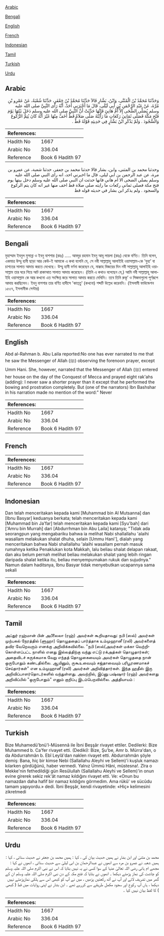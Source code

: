 [Arabic](#arabic)

[Bengali](#bengali)

[English](#english)

[French](#french)

[Indonesian](#indonesian)

[Tamil](#tamil)

[Turkish](#turkish)

[Urdu](#urdu)

## Arabic


<div dir="rtl" lang="ar" style={{fontSize:'larger',backgroundColor:'#f8f9fa',padding:20}}>
وَحَدَّثَنَا مُحَمَّدُ بْنُ الْمُثَنَّى، وَابْنُ، بَشَّارٍ قَالاَ حَدَّثَنَا مُحَمَّدُ بْنُ جَعْفَرٍ، حَدَّثَنَا شُعْبَةُ، عَنْ عَمْرِو بْنِ مُرَّةَ، عَنْ عَبْدِ الرَّحْمَنِ بْنِ أَبِي لَيْلَى، قَالَ مَا أَخْبَرَنِي أَحَدٌ، أَنَّهُ رَأَى النَّبِيَّ صلى الله عليه وسلم يُصَلِّي الضُّحَى إِلاَّ أُمُّ هَانِئٍ فَإِنَّهَا حَدَّثَتْ أَنَّ النَّبِيَّ صلى الله عليه وسلم دَخَلَ بَيْتَهَا يَوْمَ فَتْحِ مَكَّةَ فَصَلَّى ثَمَانِيَ رَكَعَاتٍ مَا رَأَيْتُهُ صَلَّى صَلاَةً قَطُّ أَخَفَّ مِنْهَا غَيْرَ أَنَّهُ كَانَ يُتِمُّ الرُّكُوعَ وَالسُّجُودَ ‏.‏ وَلَمْ يَذْكُرِ ابْنُ بَشَّارٍ فِي حَدِيثِهِ قَوْلَهُ قَطُّ ‏.‏
</div>
<div style={{backgroundColor:'#f8f9fa',padding:20, marginBottom: 10}}><table> <thead> <tr> <th>References:</th> <th></th> </tr> </thead> <tbody><tr><td>Hadith No</td><td>1667</td></tr><tr><td>Arabic No</td><td>336.04</td></tr><tr><td>Reference</td><td>Book 6 Hadith 97</td></tr></tbody></table></div>


<div dir="rtl" lang="ar" style={{fontSize:'larger',backgroundColor:'#f8f9fa',padding:20}}>
وحدثنا محمد بن المثنى، وابن، بشار قالا حدثنا محمد بن جعفر، حدثنا شعبة، عن عمرو بن مرة، عن عبد الرحمن بن ابي ليلى، قال ما اخبرني احد، انه راى النبي صلى الله عليه وسلم يصلي الضحى الا ام هاني فانها حدثت ان النبي صلى الله عليه وسلم دخل بيتها يوم فتح مكة فصلى ثماني ركعات ما رايته صلى صلاة قط اخف منها غير انه كان يتم الركوع والسجود . ولم يذكر ابن بشار في حديثه قوله قط
</div>
<div style={{backgroundColor:'#f8f9fa',padding:20, marginBottom: 10}}><table> <thead> <tr> <th>References:</th> <th></th> </tr> </thead> <tbody><tr><td>Hadith No</td><td>1667</td></tr><tr><td>Arabic No</td><td>336.04</td></tr><tr><td>Reference</td><td>Book 6 Hadith 97</td></tr></tbody></table></div>

## Bengali


<div dir="ltr" lang="bn" style={{fontSize:'larger',backgroundColor:'#f8f9fa',padding:20}}>
মুহাম্মাদ ইবনুল মুসান্না ও ইবনু বাশশার (রহঃ) ..... আবদুর রহমান ইবনু আবূ লায়লা (রহঃ) থেকে বর্ণিত। তিনি বলেন, একমাত্র উম্মু হানী ছাড়া আর কেউ-ই আমাকে এ কথা বলেনি যে, সে নবী সাল্লাল্লাহু আলাইহি ওয়াসাল্লাম-কে 'যুহা’ বা চাশতের সালাত আদায় করতে দেখেছে। উম্মু হানী বর্ণনা করেছেন যে, মাক্কাহ বিজয়ের দিন নবী সাল্লাল্লাহু আলাইহি ওয়াসাল্লাম তার ঘরে গিয়ে আট রাকাআত সালাত আদায় করেছেন। (তিনি এ কথাও বলেছেন যে,) আমি নবী সাল্লাল্লাহু আলাইহি ওয়াসাল্লাম কে আর কখনো এত সংক্ষিপ্ত করে সালাত আদায় করতে দেখিনি। তবে তিনি রুকূ’ ও সিজদাগুলো পূর্ণরূপে আদায় করছিলেন। ইবনু বাশশার তার বর্ণিত হাদীসে 'কাত্‌তু' (কখনো) শব্দটি উল্লেখ করেননি। (ইসলামী ফাউন্ডেশন ১৫৩৭, ইসলামীক সেন্টার)
</div>
<div style={{backgroundColor:'#f8f9fa',padding:20, marginBottom: 10}}><table> <thead> <tr> <th>References:</th> <th></th> </tr> </thead> <tbody><tr><td>Hadith No</td><td>1667</td></tr><tr><td>Arabic No</td><td>336.04</td></tr><tr><td>Reference</td><td>Book 6 Hadith 97</td></tr></tbody></table></div>

## English


<div dir="ltr" lang="en" style={{fontSize:'larger',backgroundColor:'#f8f9fa',padding:20}}>
Abd al-Rahman b. Abu Laila reported:No one has ever narrated to me that he saw the Messenger of Allah (ﷺ) observing the forenoon prayer, except Umm Hani. She, however, narrated that the Messenger of Allah (ﷺ) entered her house on the day of the Conquest of Mecca and prayed eight rak'ahs (adding): I never saw a shorter prayer than it except that he performed the bowing and prostration completely. But (one of the narrators) Ibn Bashshar in his narration made no mention of the word:" Never
</div>
<div style={{backgroundColor:'#f8f9fa',padding:20, marginBottom: 10}}><table> <thead> <tr> <th>References:</th> <th></th> </tr> </thead> <tbody><tr><td>Hadith No</td><td>1667</td></tr><tr><td>Arabic No</td><td>336.04</td></tr><tr><td>Reference</td><td>Book 6 Hadith 97</td></tr></tbody></table></div>

## French


<div dir="ltr" lang="fr" style={{fontSize:'larger',backgroundColor:'#f8f9fa',padding:20}}>

</div>
<div style={{backgroundColor:'#f8f9fa',padding:20, marginBottom: 10}}><table> <thead> <tr> <th>References:</th> <th></th> </tr> </thead> <tbody><tr><td>Hadith No</td><td>1667</td></tr><tr><td>Arabic No</td><td>336.04</td></tr><tr><td>Reference</td><td>Book 6 Hadith 97</td></tr></tbody></table></div>

## Indonesian


<div dir="ltr" lang="id" style={{fontSize:'larger',backgroundColor:'#f8f9fa',padding:20}}>
Dan telah menceritakan kepada kami [Muhammad bin Al Mutsanna] dan [Ibnu Basyar] keduanya berkata; telah menceritakan kepada kami [Muhammad bin Ja'far] telah menceritakan kepada kami [Syu'bah] dari ['Amru bin Murrah] dari [Abdurrhman bin Abu Laila] katanya; "Tidak ada seorangpun yang mengabariku bahwa ia melihat Nabi shallallahu 'alaihi wasallam melakukan shalat dhuha, selain [Ummu Hani'], dialah yang menceritakan bahwa Nabi shallallahu 'alaihi wasallam pernah masuk rumahnya ketika Penaklukan kota Makkah, lalu beliau shalat delapan rakaat, dan aku belum pernah melihat beliau melakukan shalat yang lebih ringan daripada shalat ketika itu, beliau menyempurnakan rukuk dan sujudnya." Namun dalam haditsnya, Ibnu Basyar tidak menyebutkan ucapannya sama sekali
</div>
<div style={{backgroundColor:'#f8f9fa',padding:20, marginBottom: 10}}><table> <thead> <tr> <th>References:</th> <th></th> </tr> </thead> <tbody><tr><td>Hadith No</td><td>1667</td></tr><tr><td>Arabic No</td><td>336.04</td></tr><tr><td>Reference</td><td>Book 6 Hadith 97</td></tr></tbody></table></div>

## Tamil


<div dir="ltr" lang="ta" style={{fontSize:'larger',backgroundColor:'#f8f9fa',padding:20}}>
அப்துர் ரஹ்மான் பின் அபீலைலா (ரஹ்) அவர்கள் கூறியதாவது: நபி (ஸல்) அவர்கள் முற்பகல் நேரத்தில் (ளுஹா) தொழுததைப் பார்த்தாக உம்முஹானீ (ரலி) அவர்களைத் தவிர வேறெவரும் எனக்கு அறிவிக்கவில்லை. "நபி (ஸல்(அவர்கள் மக்கா வெற்றிகொள்ளப்பட்ட நாளில் எனது இல்லத்திற்கு வந்து எட்டு ரக்அத்கள் தொழுதார்கள்; அதைவிடச் சுருக்கமாக வேறு எந்தத் தொழுகையையும் அவர்கள் தொழுததை நான் ஒருபோதும் கண்டதில்லை. ஆயினும், ருகூஉவையும் சஜ்தாவையும் பரிபூரணமாகச் செய்தார்கள்" என உம்முஹானீ (ரலி) அவர்கள் அறிவித்தார்கள். இந்த ஹதீஸ் இரு அறிவிப்பாளர்தொடர்களில் வந்துள்ளது. அவற்றில், இப்னு பஷ்ஷார் (ரஹ்) அவர்களது அறிவிப்பில் "ஒருபோதும்" எனும் குறிப்பு இடம்பெறவில்லை. அத்தியாயம் :
</div>
<div style={{backgroundColor:'#f8f9fa',padding:20, marginBottom: 10}}><table> <thead> <tr> <th>References:</th> <th></th> </tr> </thead> <tbody><tr><td>Hadith No</td><td>1667</td></tr><tr><td>Arabic No</td><td>336.04</td></tr><tr><td>Reference</td><td>Book 6 Hadith 97</td></tr></tbody></table></div>

## Turkish


<div dir="ltr" lang="tr" style={{fontSize:'larger',backgroundColor:'#f8f9fa',padding:20}}>
Bize Muhamedü'bnü'l-Müsennâ ile İbni Beşşâr rivayet ettiler. Dedilerki: Bize Muhammed b. Ca'fer rivayet etti. (Dediki): Bize, Şu'be, Amr b. Mürra'dan, o da Abdurrahmân b. Ebî Leylâ'dan naklen rivayet etti. Abdurrahmân şöyle demiş: Bana, hiç bir kimse Nebi (Sallallahu Aleyhi ve Sellem)'i kuşluk namazı kılarken gördüğünü, haber vermedi. Yalnız Ümmü Hâni, müstesna!. Zîra o Mekke'nin fethedildiği gün Resûlullah (Sallallahu Aleyhi ve Sellem)'in onun evine girerek sekiz rek'ât namaz kıldığını rivayet etti. Ve: «Onun bu namazdan daha hafif bir namaz kıldığını görmedim. Ama rükû' ve sücûdu tamam yapıyordu.» dedi. İbni Beşşâr, kendi rivayetinde: «Hiç» kelimesini zikretmedi
</div>
<div style={{backgroundColor:'#f8f9fa',padding:20, marginBottom: 10}}><table> <thead> <tr> <th>References:</th> <th></th> </tr> </thead> <tbody><tr><td>Hadith No</td><td>1667</td></tr><tr><td>Arabic No</td><td>336.04</td></tr><tr><td>Reference</td><td>Book 6 Hadith 97</td></tr></tbody></table></div>

## Urdu


<div dir="rtl" lang="ur" style={{fontSize:'larger',backgroundColor:'#f8f9fa',padding:20}}>
محمد بن مثنیٰ اور ابن بشار نے ہمیں حدیث بیان کی ، کہا : ہمیں محمد بن جعفر نے حدیث سنائی ، کہا : ہمیں شعبہ نے عمرو بن مرہ سے انھوں نے عبدالرحمان بن ابی لیلیٰ سے حدیث سنائی ، انھوں نے کہا : مجھے ام ہانی رضی اللہ تعالیٰ عنہا کے سوا کسی نے یہ نہیں بتایا کہ اس نے نبی اکرم صلی اللہ علیہ وسلم کو چاشت کی نماز پڑھتے دیکھا ۔ انھوں نے بتایا کہ فتح مکہ کے دن نبی اکرم صلی اللہ علیہ وسلم ان کے گھر میں تشریف لائے اور آپ نے آٹھ رکعتیں پڑھیں ، میں نے آپ کو کبھی اس سے ہلکی نمازپڑھتے نہیں دیکھا ، ہاں آپ رکوع اور سجود مکمل طریقے سے کررہے تھے ۔ ابن بشار نے اپنی روایات میں قط ( کبھی ) کا لفظ بیان نہیں کیا ۔
</div>
<div style={{backgroundColor:'#f8f9fa',padding:20, marginBottom: 10}}><table> <thead> <tr> <th>References:</th> <th></th> </tr> </thead> <tbody><tr><td>Hadith No</td><td>1667</td></tr><tr><td>Arabic No</td><td>336.04</td></tr><tr><td>Reference</td><td>Book 6 Hadith 97</td></tr></tbody></table></div>